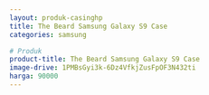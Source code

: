 ```yaml
---
layout: produk-casinghp
title: The Beard Samsung Galaxy S9 Case
categories: samsung

# Produk
product-title: The Beard Samsung Galaxy S9 Case
image-drive: 1PMBsGyi3k-6Dz4VfkjZusFpOF3N432ti
harga: 90000
---
```

